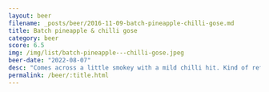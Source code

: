 ```yaml
---
layout: beer
filename: _posts/beer/2016-11-09-batch-pineapple-chilli-gose.md
title: Batch pineapple & chilli gose
category: beer
score: 6.5
img: /img/list/batch-pineapple---chilli-gose.jpeg
beer-date: "2022-08-07"
desc: "Comes across a little smokey with a mild chilli hit. Kind of refreshing"
permalink: /beer/:title.html
---
```

